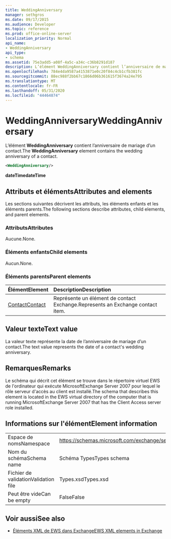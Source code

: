 ```yaml
---
title: WeddingAnniversary
manager: sethgros
ms.date: 09/17/2015
ms.audience: Developer
ms.topic: reference
ms.prod: office-online-server
localization_priority: Normal
api_name:
- WeddingAnniversary
api_type:
- schema
ms.assetid: 75e3add5-a08f-4a5c-a34c-c36b8291d187
description: L’élément WeddingAnniversary contient l’anniversaire de mariage d’un contact.
ms.openlocfilehash: 784e4da9587a4153871e0c20f84c4cb1cfb381fc
ms.sourcegitcommit: 88ec988f2bb67c1866d06b361615f3674a24e795
ms.translationtype: MT
ms.contentlocale: fr-FR
ms.lasthandoff: 05/31/2020
ms.locfileid: "44464874"
---
```

# <a name="weddinganniversary"></a><span data-ttu-id="d4ce4-103">WeddingAnniversary</span><span class="sxs-lookup"><span data-stu-id="d4ce4-103">WeddingAnniversary</span></span>

<span data-ttu-id="d4ce4-104">L’élément **WeddingAnniversary** contient l’anniversaire de mariage d’un contact.</span><span class="sxs-lookup"><span data-stu-id="d4ce4-104">The **WeddingAnniversary** element contains the wedding anniversary of a contact.</span></span> 
  
```xml
<WeddingAnniversary/>
```

 <span data-ttu-id="d4ce4-105">**dateTime**</span><span class="sxs-lookup"><span data-stu-id="d4ce4-105">**dateTime**</span></span>
## <a name="attributes-and-elements"></a><span data-ttu-id="d4ce4-106">Attributs et éléments</span><span class="sxs-lookup"><span data-stu-id="d4ce4-106">Attributes and elements</span></span>

<span data-ttu-id="d4ce4-107">Les sections suivantes décrivent les attributs, les éléments enfants et les éléments parents.</span><span class="sxs-lookup"><span data-stu-id="d4ce4-107">The following sections describe attributes, child elements, and parent elements.</span></span>
  
### <a name="attributes"></a><span data-ttu-id="d4ce4-108">Attributs</span><span class="sxs-lookup"><span data-stu-id="d4ce4-108">Attributes</span></span>

<span data-ttu-id="d4ce4-109">Aucune.</span><span class="sxs-lookup"><span data-stu-id="d4ce4-109">None.</span></span>
  
### <a name="child-elements"></a><span data-ttu-id="d4ce4-110">Éléments enfants</span><span class="sxs-lookup"><span data-stu-id="d4ce4-110">Child elements</span></span>

<span data-ttu-id="d4ce4-111">Aucun.</span><span class="sxs-lookup"><span data-stu-id="d4ce4-111">None.</span></span>
  
### <a name="parent-elements"></a><span data-ttu-id="d4ce4-112">Éléments parents</span><span class="sxs-lookup"><span data-stu-id="d4ce4-112">Parent elements</span></span>

|<span data-ttu-id="d4ce4-113">**Élément**</span><span class="sxs-lookup"><span data-stu-id="d4ce4-113">**Element**</span></span>|<span data-ttu-id="d4ce4-114">**Description**</span><span class="sxs-lookup"><span data-stu-id="d4ce4-114">**Description**</span></span>|
|:-----|:-----|
|[<span data-ttu-id="d4ce4-115">Contact</span><span class="sxs-lookup"><span data-stu-id="d4ce4-115">Contact</span></span>](contact.md) <br/> |<span data-ttu-id="d4ce4-116">Représente un élément de contact Exchange.</span><span class="sxs-lookup"><span data-stu-id="d4ce4-116">Represents an Exchange contact item.</span></span>  <br/> |
   
## <a name="text-value"></a><span data-ttu-id="d4ce4-117">Valeur texte</span><span class="sxs-lookup"><span data-stu-id="d4ce4-117">Text value</span></span>

<span data-ttu-id="d4ce4-118">La valeur texte représente la date de l’anniversaire de mariage d’un contact.</span><span class="sxs-lookup"><span data-stu-id="d4ce4-118">The text value represents the date of a contact's wedding anniversary.</span></span>
  
## <a name="remarks"></a><span data-ttu-id="d4ce4-119">Remarques</span><span class="sxs-lookup"><span data-stu-id="d4ce4-119">Remarks</span></span>

<span data-ttu-id="d4ce4-120">Le schéma qui décrit cet élément se trouve dans le répertoire virtuel EWS de l'ordinateur qui exécute MicrosoftExchange Server 2007 pour lequel le rôle serveur d'accès au client est installé.</span><span class="sxs-lookup"><span data-stu-id="d4ce4-120">The schema that describes this element is located in the EWS virtual directory of the computer that is running MicrosoftExchange Server 2007 that has the Client Access server role installed.</span></span>
  
## <a name="element-information"></a><span data-ttu-id="d4ce4-121">Informations sur l'élément</span><span class="sxs-lookup"><span data-stu-id="d4ce4-121">Element information</span></span>

|||
|:-----|:-----|
|<span data-ttu-id="d4ce4-122">Espace de noms</span><span class="sxs-lookup"><span data-stu-id="d4ce4-122">Namespace</span></span>  <br/> |https://schemas.microsoft.com/exchange/services/2006/types  <br/> |
|<span data-ttu-id="d4ce4-123">Nom du schéma</span><span class="sxs-lookup"><span data-stu-id="d4ce4-123">Schema name</span></span>  <br/> |<span data-ttu-id="d4ce4-124">Schéma Types</span><span class="sxs-lookup"><span data-stu-id="d4ce4-124">Types schema</span></span>  <br/> |
|<span data-ttu-id="d4ce4-125">Fichier de validation</span><span class="sxs-lookup"><span data-stu-id="d4ce4-125">Validation file</span></span>  <br/> |<span data-ttu-id="d4ce4-126">Types.xsd</span><span class="sxs-lookup"><span data-stu-id="d4ce4-126">Types.xsd</span></span>  <br/> |
|<span data-ttu-id="d4ce4-127">Peut être vide</span><span class="sxs-lookup"><span data-stu-id="d4ce4-127">Can be empty</span></span>  <br/> |<span data-ttu-id="d4ce4-128">False</span><span class="sxs-lookup"><span data-stu-id="d4ce4-128">False</span></span>  <br/> |
   
## <a name="see-also"></a><span data-ttu-id="d4ce4-129">Voir aussi</span><span class="sxs-lookup"><span data-stu-id="d4ce4-129">See also</span></span>



- [<span data-ttu-id="d4ce4-130">Éléments XML de EWS dans Exchange</span><span class="sxs-lookup"><span data-stu-id="d4ce4-130">EWS XML elements in Exchange</span></span>](ews-xml-elements-in-exchange.md)

